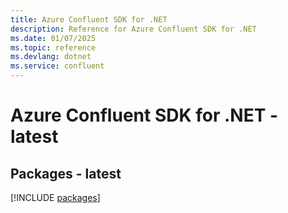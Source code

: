 ```yaml
---
title: Azure Confluent SDK for .NET
description: Reference for Azure Confluent SDK for .NET
ms.date: 01/07/2025
ms.topic: reference
ms.devlang: dotnet
ms.service: confluent
---
```

# Azure Confluent SDK for .NET - latest
## Packages - latest
[!INCLUDE [packages](confluent-index.md)]